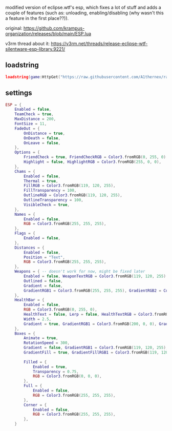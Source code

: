 modified version of eclipse.wtf's esp, which fixes a lot of stuff and adds a couple of features (such as: unloading, enabling/disabling (why wasn't this a feature in the first place??)).

original: https://github.com/krampus-organization/releases/blob/main/ESP.lua

v3rm thread about it: https://v3rm.net/threads/release-eclipse-wtf-silentware-esp-library.9221/

loadstring
-
```lua
loadstring(game:HttpGet("https://raw.githubusercontent.com/A1thernex/random/main/modified_esp.lua"))()
```

settings
-
```lua
ESP = {
    Enabled = false,
    TeamCheck = true,
    MaxDistance = 200,
    FontSize = 11,
    FadeOut = {
        OnDistance = true,
        OnDeath = false,
        OnLeave = false,
    },
    Options = { 
        FriendCheck = true, FriendCheckRGB = Color3.fromRGB(0, 255, 0),
        Highlight = false, HighlightRGB = Color3.fromRGB(255, 0, 0),
    },
    Chams = {
        Enabled = false,
        Thermal = true,
        FillRGB = Color3.fromRGB(119, 120, 255),
        FillTransparency = 100,
        OutlineRGB = Color3.fromRGB(119, 120, 255),
        OutlineTransparency = 100,
        VisibleCheck = true,
    },
    Names = {
        Enabled = false,
        RGB = Color3.fromRGB(255, 255, 255),
    },
    Flags = {
        Enabled = false,
    },
    Distances = {
        Enabled = false, 
        Position = "Text",
        RGB = Color3.fromRGB(255, 255, 255),
    },
    Weapons = { -- doesn't work for now, might be fixed later
        Enabled = false, WeaponTextRGB = Color3.fromRGB(119, 120, 255),
        Outlined = false,
        Gradient = false,
        GradientRGB1 = Color3.fromRGB(255, 255, 255), GradientRGB2 = Color3.fromRGB(119, 120, 255),
    },
    HealthBar = {
        Enabled = false,
        RGB = Color3.fromRGB(0, 255, 0),
        HealthText = false, Lerp = false, HealthTextRGB = Color3.fromRGB(255, 255, 255),
        Width = 2.5,
        Gradient = true, GradientRGB1 = Color3.fromRGB(200, 0, 0), GradientRGB2 = Color3.fromRGB(60, 60, 125), GradientRGB3 = Color3.fromRGB(119, 120, 255), 
    },
    Boxes = {
        Animate = true,
        RotationSpeed = 300,
        Gradient = false, GradientRGB1 = Color3.fromRGB(119, 120, 255), GradientRGB2 = Color3.fromRGB(0, 0, 0), 
        GradientFill = true, GradientFillRGB1 = Color3.fromRGB(119, 120, 255), GradientFillRGB2 = Color3.fromRGB(0, 0, 0), 
        
        Filled = {
            Enabled = true,
            Transparency = 0.75,
            RGB = Color3.fromRGB(0, 0, 0),
        },
        Full = {
            Enabled = false,
            RGB = Color3.fromRGB(255, 255, 255),
        },
        Corner = {
            Enabled = false,
            RGB = Color3.fromRGB(255, 255, 255),
        },
    }
```

